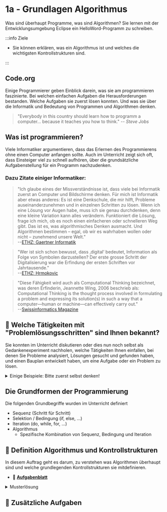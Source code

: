 # 1a - Grundlagen Algorithmus

Was sind überhaupt Programme, was sind Algorithmen? Sie lernen mit der
Entwicklungsumgebung Eclipse ein HelloWord-Programm zu schreiben.

:::info Ziele

- Sie können erklären, was ein Algorithmus ist und welches die wichtigsten
  Kontrollstrukturen sind.

:::

## Code.org

<div class="grid"><div>

Einige Programmierer geben Einblick darein, was sie am programmieren
faszinierte. Bei welchen einfachen Aufgaben die Herausforderungen bestanden.
Welche Aufgaben sie zuerst lösen konnten. Und was sie über die Informatik und
Bedeutung von Programmen und Algorithmen denken.

> "Everybody in this country should learn how to programm a computer... because
> it teaches you how to think." _--&nbsp;Steve Jobs_

</div><div>

<YouTube id="nKIu9yen5nc" />

</div></div>

## Was ist programmieren?

Viele Informatiker argumentieren, dass das Erlernen des Programmierens ohne
einen Computer anfangen sollte. Auch im Unterricht zeigt sich oft, dass
Einsteiger viel zu schnell aufhören, über die grundsätzliche Aufgabenstellung
für ein Programm nachzudenken.

### Dazu Zitate einiger Informatiker:

> "Ich glaube eines der Missverständnisse ist, dass viele bei Informatik zuerst
> an Computer und Bildschirme denken. Für mich ist Informatik aber etwas
> anderes: Es ist eine Denkschule, die mir hilft, Probleme auseinanderzunehmen
> und in einzelnen Schritten zu lösen. Wenn ich eine Lösung vor Augen habe, muss
> ich sie genau durchdenken, denn eine kleine Variation kann alles verändern.
> Funktioniert die Lösung, frage ich mich, ob es noch einen einfacheren oder
> schnelleren Weg gibt. Das ist es, was algorithmisches Denken ausmacht. Und
> Algorithmen bestimmen – egal, ob wir es wahrhaben wollen oder nicht –
> zunehmend unsere Welt."<br/>
> --[ETHZ: Gaertner Informatik](https://www.ethz.ch/de/news-und-veranstaltungen/eth-news/news/2018/05/gaertner-informatik-weltsprache-fuer-kinder.html)

> "Wer ist sich schon bewusst, dass ‚digital‘ bedeutet, Information als Folge
> von Symbolen darzustellen? Der erste grosse Schritt der Digitalisierung war
> die Erfindung der ersten Schriften vor Jahrtausende."<br/>
> --[ETHZ: Hrmokovic](https://www.ethz.ch/content/main/de/news-und-veranstaltungen/eth-news/news/2018/07/blog-hromkovic-informatikunterricht.html)

> "Diese Fähigkeit wird auch als Computational Thinking bezeichnet, was deren
> Erfinderin, Jeannette Wing, 2006 beschrieb als: Computational Thinking is the
> thought process involved in formulating a problem and expressing its
> solution(s) in such a way that a computer—human or machine—can effectively
> carry out."<br/>
> --[Swissinformatics Magazine](https://magazine.swissinformatics.org/de/computational-thinking-%E2%89%A0-programming/)

## :pencil: Welche Tätigkeiten mit "Problemlösungsschritten" sind Ihnen bekannt?

Sie konnten im Unterricht diskutieren oder dies nun noch selbst als
Gedankenexperiment nachholen, welche Tätigkeiten Ihnen einfallen, bei denen Sie
Probleme analysiert, Lösungen gesucht und gefunden haben, und einen Bauplan
entwickelt haben, um eine Aufgabe oder ein Problem zu lösen.

<details><summary>Einige Beispiele: Bitte zuerst selbst denken!</summary>

Hier einige Beispiele von Tätigkeiten, die es erforderlich machen, Probleme
auseinanderzunehmen und in einzelnen Schritten zu lösen.

- Anleitung zum Aufbau einer kleinen LEGO-Welt
- Anleitung zum Aufbauen eines Schrankes
- Lösungsvorgehen für einfarbige Flächen beim Rubix-Cube
- Mise-en-place und die Umsetzung eines Kochrezeptes

</details>

## Die Grundformen der Programmierung

Die folgenden Grundbegriffe wurden im Unterricht definiert

- Sequenz (Schritt für Schritt)
- Selektion / Bedingung (if, else, ...)
- Iteration (do, while, for, ...)
- Algorithmus
  - Spezifische Kombination von Sequenz, Bedingung und Iteration

## :pencil: Definition Algorithmus und Kontrollstrukturen

In diesem Auftrag geht es darum, zu verstehen was Algorithmen überhaupt sind und
welche grundlegenden Kontrollstrukturen sie mitdefinieren.

- :link:
  [**Aufgabenblatt**](https://drive.google.com/file/d/1ToXES69-oAbJMEc9H9H4NJ404kYyDtIe/view)

<details><summary>Musterlösung</summary>

:link:
[**Ausgefülltes Aufgabenblatt**](https://drive.google.com/file/d/1-j3JmnWYRX8tI3H8-T-2K5RE-FV5YWdO/view)

- Ein Algorithmus ist eine endliche Folge (Ablauf) aus eindeutigen und
  ausführbaren Anweisungen.
  - Eine eindeutige Handlungsvorschrift zur Lösung eines Problems oder einer
    Klasse von Problemen
- Ein Programm ist ein Algorithmus, der in einer formalisierten Sprache
  abgefasst ist und maschinell ausgeführt werden kann.
- Eine lineare Folge von Anweisungen nennt man Sequenz.
  - Ein Viereck zeichnen.
  - Die Wörter Hello, World hintereinander ausgeben.
  - ...
- Wenn eine Sequenz in zwei Sequenzen verzweigt, spricht man von
  Selektion/Bedingung.
- Die Wiederholung eines Abschnitts einer Sequenz wird als Iteration bezeichnet.

**Kein Algorithmus sind:**

- einschlafen
- aufstehen
- Emotionen
- Moral

</details>

## :pencil: Zusätzliche Aufgaben

<DocCardList />
